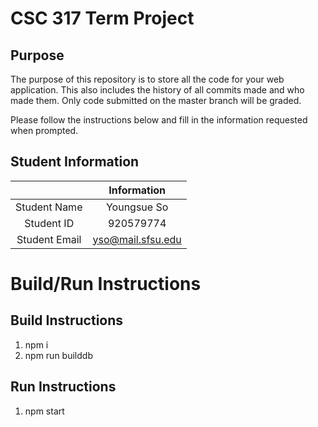 # CSC 317 Term Project

## Purpose

The purpose of this repository is to store all the code for your web application. This also includes the history of all
commits made and who made them. Only code submitted on the master branch will be graded.

Please follow the instructions below and fill in the information requested when prompted.

## Student Information

|               | Information   |
|:-------------:|:-------------:|
| Student Name  | Youngsue So   |
| Student ID    | 920579774       |
| Student Email | yso@mail.sfsu.edu    |

# Build/Run Instructions

## Build Instructions

1. npm i
2. npm run builddb

## Run Instructions

1. npm start
